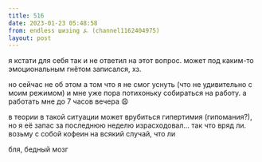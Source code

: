 ```yaml
---
title: 516
date: 2023-01-23 05:48:58
from: endless шизing ⍼ (channel1162404975)
layout: post
---
```


я кстати для себя так и не ответил на этот вопрос. может под каким-то эмоциональным гнётом записался, хз.

но сейчас не об этом
а том что я не смог уснуть (что не удивительно с моим режимом) и мне уже пора потихоньку собираться на работу. а работать мне до 7 часов вечера 😩

в теории в такой ситуации может врубиться гипертимия (гипомания?), но я её запас за последнюю неделю израсходовал... так что вряд ли. возьму с собой кофеин на всякий случай, что ли

бля, бедный мозг

